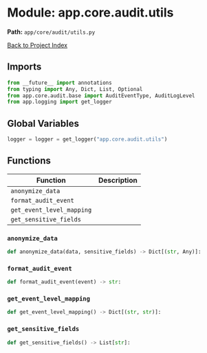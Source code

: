 # Module: app.core.audit.utils

**Path:** `app/core/audit/utils.py`

[Back to Project Index](../../../../index.md)

## Imports
```python
from __future__ import annotations
from typing import Any, Dict, List, Optional
from app.core.audit.base import AuditEventType, AuditLogLevel
from app.logging import get_logger
```

## Global Variables
```python
logger = logger = get_logger("app.core.audit.utils")
```

## Functions

| Function | Description |
| --- | --- |
| `anonymize_data` |  |
| `format_audit_event` |  |
| `get_event_level_mapping` |  |
| `get_sensitive_fields` |  |

### `anonymize_data`
```python
def anonymize_data(data, sensitive_fields) -> Dict[(str, Any)]:
```

### `format_audit_event`
```python
def format_audit_event(event) -> str:
```

### `get_event_level_mapping`
```python
def get_event_level_mapping() -> Dict[(str, str)]:
```

### `get_sensitive_fields`
```python
def get_sensitive_fields() -> List[str]:
```
